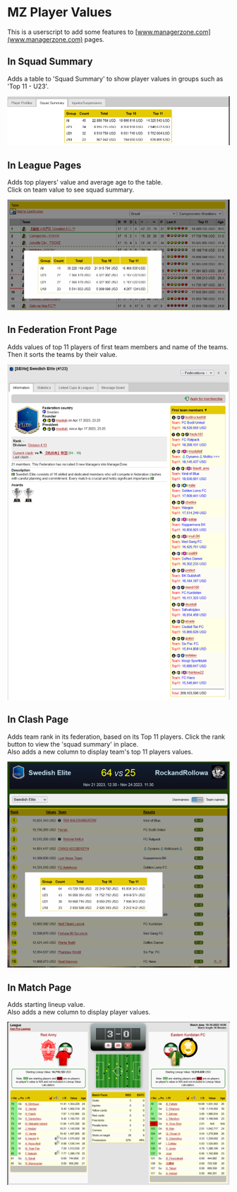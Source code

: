 # MZ Player Values
This is a userscript to add some features to [www.managerzone.com](www.managerzone.com) pages.  

## In Squad Summary

Adds a table to 'Squad Summary' to show player values in groups such as 'Top 11 - U23'.  

![Squad Summary](./img/SquadSummary.png)


## In League Pages

Adds top players' value and average age to the table.  
Click on team value to see squad summary. 

![Match](./img/LeaguePage.png)

## In Federation Front Page

Adds values of top 11 players of first team members and name of the teams. Then it sorts the teams by their value.  

![Front Page](./img/FrontPage.png)

## In Clash Page

Adds team rank in its federation, based on its Top 11 players. Click the rank button to view the 'squad summary' in place.   
Also adds a new column to display team's top 11 players values.  

![Clash](./img/Clash.png)


## In Match Page

Adds starting lineup value.  
Also adds a new column to display player values.

![Match](./img/MatchPage.png)

